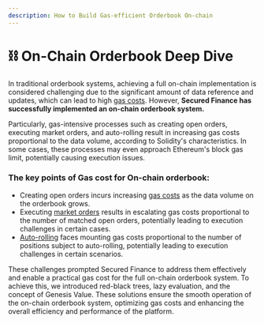 ```yaml
---
description: How to Build Gas-efficient Orderbook On-chain
---
```


# ⛓️ On-Chain Orderbook Deep Dive

In traditional orderbook systems, achieving a full on-chain implementation is considered challenging due to the significant amount of data reference and updates, which can lead to high [gas costs](../../resources/knowledge-base/gas-cost.md). However, **Secured Finance has successfully implemented an on-chain orderbook system.**

Particularly, gas-intensive processes such as creating open orders, executing market orders, and auto-rolling result in increasing gas costs proportional to the data volume, according to Solidity's characteristics. In some cases, these processes may even approach Ethereum's block gas limit, potentially causing execution issues.



### The key points of Gas cost for On-chain orderbook:

* Creating open orders incurs increasing [gas costs](../../resources/knowledge-base/gas-cost.md) as the data volume on the orderbook grows.
* Executing [market orders](../platform-navigation/trading/order-type.md) results in escalating gas costs proportional to the number of matched open orders, potentially leading to execution challenges in certain cases.
* [Auto-rolling](../protocol-features/auto-rolling/) faces mounting gas costs proportional to the number of positions subject to auto-rolling, potentially leading to execution challenges in certain scenarios.

These challenges prompted Secured Finance to address them effectively and enable a practical gas cost for the full on-chain orderbook system. To achieve this, we introduced red-black trees, lazy evaluation, and the concept of Genesis Value. These solutions ensure the smooth operation of the on-chain orderbook system, optimizing gas costs and enhancing the overall efficiency and performance of the platform.
